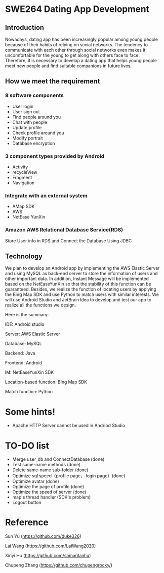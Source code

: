 # SWE264 Dating App Development
## Introduction

Nowadays, dating app has been increasingly popular among young people because of their habits of relying on social networks. The tendency to communicate with each other through social networks even makes it uncomfortable for the young to get along with others face to face. Therefore, it is necessary to develop a dating app that helps young people meet new people and find suitable companions in future lives. 

## How we meet the requirement

### 8 software components

- User login
- User sign out
- Find people around you 
- Chat with people 
- Update profile
- Check profile around you 
- Modify portrait
- Database encryption 

### 3 component types provided by Android

- Activity
- recycleView
- Fragment
- Navigation

### Integrate with an external system

- AMap SDK
- AWS
- NetEase YunXin 

### Amazon AWS Relational Database Service(RDS)

Store User info in RDS and Connect the Database Using JDBC

## Technology

We plan to develop an Android app by implementing the AWS Elastic Server and using MySQL as back-end server to store the information of users and other important data. In addition, Instant Message will be implemented based on the NetEaseYunXin so that the stability of this function can be guaranteed. Besides, we realize the function of locating users by applying the Bing Map SDK and use Python to match users with similar interests. We will use Android Studio and JetBrain Idea to develop and test our app to realize all the functions we design. 

Here is the summary:

IDE: Android studio

Server: AWS Elastic Server 

Database: MySQL

Backend: Java

Frontend: Android

IM: NetEaseYunXin SDK

Location-based function: Bing Map SDK

Match function: Python 

# Some hints!

- Apache HTTP Server cannot be used in Andriod Studio




# TO-DO list
- Merge user_db and ConnectDatabase (done)
- Test same-name methods (done)
- Delete same-name sub-folder (done)
- Optimize sql speed（profile page， login page）(done)
- Optimize avatar (done)
- Optimize the page of profile (done)
- Optimize the speed of server (done)
- map's thread handler (SDK's problem)
- Logout button

# Reference

Sun Yu (https://github.com/duke326)

Lai Wang (https://github.com/LaiWang2020)

Xinyi Hu (https://github.com/samaritanhu)

Chupeng Zhang (https://github.com/chupengrocky/)